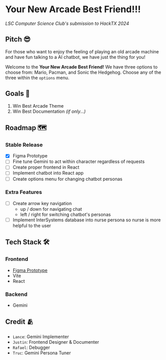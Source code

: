 # Your New Arcade Best Friend!!!

_LSC Computer Science Club's submission to HackTX 2024_

## Pitch 😎

For those who want to enjoy the feeling of playing an old arcade machine and have fun talking to a AI chatbot, we have just the thing for you!

Welcome to the **Your New Arcade Best Friend!** We have three options to choose from: Mario, Pacman, and Sonic the Hedgehog. Choose any of the three within the `options` menu.

## Goals 💪

1. Win Best Arcade Theme
2. Win Best Documentation _(if only...)_

## Roadmap 🗺️

### Stable Release

- [x] Figma Prototype
- [ ] Fine tune Gemini to act within character regardless of requests
- [ ] Create proper frontend in React
- [ ] Implement chatbot into React app
- [ ] Create options menu for changing chatbot personas

### Extra Features

- [ ] Create arrow key navigation
  - up / down for navigating chat
  - left / right for switching chatbot's personas
- [ ] Implement InterSystems database into nurse persona so nurse is more helpful to the user

## Tech Stack 🛠️

### Frontend

- [Figma Prototype](https://www.figma.com/design/VHmkAcwd0b1YiUhURhGhfD/HackTX-Figma?node-id=21-9&t=bbYskB4gEpmPF0Ge-1)
- Vite
- React

### Backend

- Gemini

## Credit 🫂

- `Lance`: Gemini Implementer
- `Justin`: Frontend Designer & Documenter
- `Rafael`: Debugger
- `Truc`: Gemini Persona Tuner
